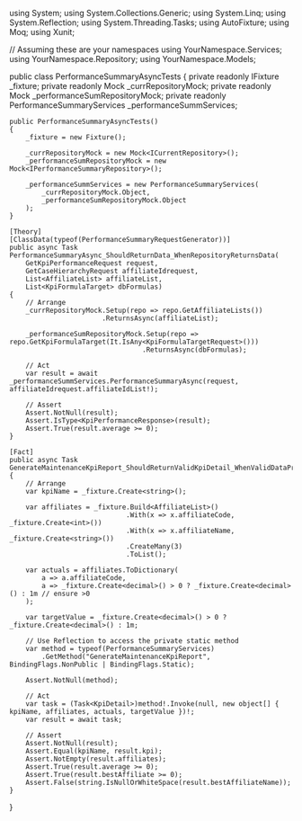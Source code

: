 using System;
using System.Collections.Generic;
using System.Linq;
using System.Reflection;
using System.Threading.Tasks;
using AutoFixture;
using Moq;
using Xunit;

// Assuming these are your namespaces
using YourNamespace.Services;
using YourNamespace.Repository;
using YourNamespace.Models;

public class PerformanceSummaryAsyncTests
{
    private readonly IFixture _fixture;
    private readonly Mock<ICurrentRepository> _currRepositoryMock;
    private readonly Mock<IPerformanceSummaryRepository> _performanceSumRepositoryMock;
    private readonly PerformanceSummaryServices _performanceSummServices;

    public PerformanceSummaryAsyncTests()
    {
        _fixture = new Fixture();

        _currRepositoryMock = new Mock<ICurrentRepository>();
        _performanceSumRepositoryMock = new Mock<IPerformanceSummaryRepository>();

        _performanceSummServices = new PerformanceSummaryServices(
            _currRepositoryMock.Object,
            _performanceSumRepositoryMock.Object
        );
    }

    [Theory]
    [ClassData(typeof(PerformanceSummaryRequestGenerator))]
    public async Task PerformanceSummaryAsync_ShouldReturnData_WhenRepositoryReturnsData(
        GetKpiPerformanceRequest request,
        GetCaseHierarchyRequest affiliateIdrequest,
        List<AffiliateList> affiliateList,
        List<KpiFormulaTarget> dbFormulas)
    {
        // Arrange
        _currRepositoryMock.Setup(repo => repo.GetAffiliateLists())
                           .ReturnsAsync(affiliateList);

        _performanceSumRepositoryMock.Setup(repo => repo.GetKpiFormulaTarget(It.IsAny<KpiFormulaTargetRequest>()))
                                     .ReturnsAsync(dbFormulas);

        // Act
        var result = await _performanceSummServices.PerformanceSummaryAsync(request, affiliateIdrequest.affiliateIdList!);

        // Assert
        Assert.NotNull(result);
        Assert.IsType<KpiPerformanceResponse>(result);
        Assert.True(result.average >= 0);
    }

    [Fact]
    public async Task GenerateMaintenanceKpiReport_ShouldReturnValidKpiDetail_WhenValidDataProvided()
    {
        // Arrange
        var kpiName = _fixture.Create<string>();

        var affiliates = _fixture.Build<AffiliateList>()
                                 .With(x => x.affiliateCode, _fixture.Create<int>())
                                 .With(x => x.affiliateName, _fixture.Create<string>())
                                 .CreateMany(3)
                                 .ToList();

        var actuals = affiliates.ToDictionary(
            a => a.affiliateCode,
            a => _fixture.Create<decimal>() > 0 ? _fixture.Create<decimal>() : 1m // ensure >0
        );

        var targetValue = _fixture.Create<decimal>() > 0 ? _fixture.Create<decimal>() : 1m;

        // Use Reflection to access the private static method
        var method = typeof(PerformanceSummaryServices)
            .GetMethod("GenerateMaintenanceKpiReport", BindingFlags.NonPublic | BindingFlags.Static);

        Assert.NotNull(method);

        // Act
        var task = (Task<KpiDetail>)method!.Invoke(null, new object[] { kpiName, affiliates, actuals, targetValue })!;
        var result = await task;

        // Assert
        Assert.NotNull(result);
        Assert.Equal(kpiName, result.kpi);
        Assert.NotEmpty(result.affiliates);
        Assert.True(result.average >= 0);
        Assert.True(result.bestAffiliate >= 0);
        Assert.False(string.IsNullOrWhiteSpace(result.bestAffiliateName));
    }
}
